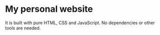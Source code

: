 # My personal website

It is built with pure HTML, CSS and JavaScript. No dependencies or other tools are needed.